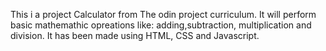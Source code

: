 This i a project Calculator from The odin project curriculum.
It will perform basic mathemathic opreations like: adding,subtraction, multiplication and division.
It has been made using HTML, CSS and Javascript.

